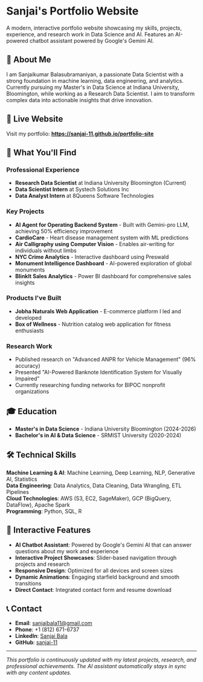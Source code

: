 # Sanjai's Portfolio Website

A modern, interactive portfolio website showcasing my skills, projects, experience, and research work in Data Science and AI. Features an AI-powered chatbot assistant powered by Google's Gemini AI.

## 🌟 About Me

I am Sanjaikumar Balasubramaniyan, a passionate Data Scientist with a strong foundation in machine learning, data engineering, and analytics. Currently pursuing my Master's in Data Science at Indiana University, Bloomington, while working as a Research Data Scientist. I aim to transform complex data into actionable insights that drive innovation.

## 🚀 Live Website

Visit my portfolio: **https://sanjai-11.github.io/portfolio-site**

## 💼 What You'll Find

### **Professional Experience**
- **Research Data Scientist** at Indiana University Bloomington (Current)
- **Data Scientist Intern** at Systech Solutions Inc
- **Data Analyst Intern** at 8Queens Software Technologies

### **Key Projects**
- **AI Agent for Operating Backend System** - Built with Gemini-pro LLM, achieving 50% efficiency improvement
- **CardioCare** - Heart disease management system with ML predictions
- **Air Calligraphy using Computer Vision** - Enables air-writing for individuals without limbs
- **NYC Crime Analytics** - Interactive dashboard using Preswald
- **Monument Intelligence Dashboard** - AI-powered exploration of global monuments
- **BlinkIt Sales Analytics** - Power BI dashboard for comprehensive sales insights

### **Products I've Built**
- **Jobha Naturals Web Application** - E-commerce platform I led and developed
- **Box of Wellness** - Nutrition catalog web application for fitness enthusiasts

### **Research Work**
- Published research on "Advanced ANPR for Vehicle Management" (96% accuracy)
- Presented "AI-Powered Banknote Identification System for Visually Impaired"
- Currently researching funding networks for BIPOC nonprofit organizations

## 🎓 Education

- **Master's in Data Science** - Indiana University Bloomington (2024-2026)
- **Bachelor's in AI & Data Science** - SRMIST University (2020-2024)

## 🛠️ Technical Skills

**Machine Learning & AI**: Machine Learning, Deep Learning, NLP, Generative AI, Statistics  
**Data Engineering**: Data Analytics, Data Cleaning, Data Wrangling, ETL Pipelines  
**Cloud Technologies**: AWS (S3, EC2, SageMaker), GCP (BigQuery, DataFlow), Apache Spark  
**Programming**: Python, SQL, R

## 🤖 Interactive Features

- **AI Chatbot Assistant**: Powered by Google's Gemini AI that can answer questions about my work and experience
- **Interactive Project Showcases**: Slider-based navigation through projects and research
- **Responsive Design**: Optimized for all devices and screen sizes
- **Dynamic Animations**: Engaging starfield background and smooth transitions
- **Direct Contact**: Integrated contact form and resume download

## 📞 Contact

- **Email**: sanjaibala11@gmail.com
- **Phone**: +1 (812) 671-6737
- **LinkedIn**: [Sanjai Bala](https://www.linkedin.com/in/sanjai-bala/)
- **GitHub**: [sanjai-11](https://github.com/sanjai-11)

---

*This portfolio is continuously updated with my latest projects, research, and professional achievements. The AI assistant automatically stays in sync with any content updates.* 